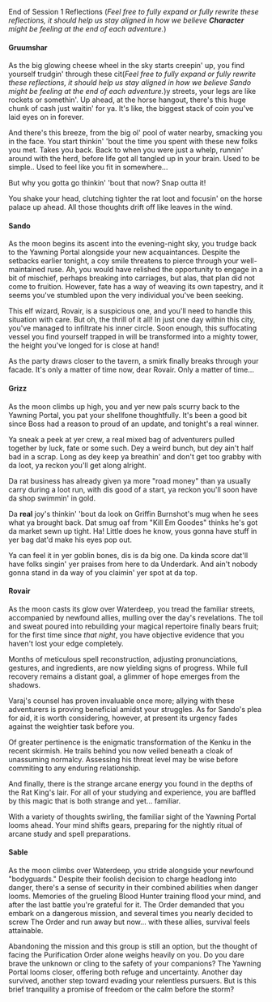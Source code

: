 End of Session 1 Reflections
(_Feel free to fully expand or fully rewrite these reflections, it should help us stay aligned in how we believe **Character** might be feeling at the end of each adventure._)
#### Gruumshar
As the big glowing cheese wheel in the sky starts creepin' up, you find yourself trudgin' through these cit(_Feel free to fully expand or fully rewrite these reflections, it should help us stay aligned in how we believe Sando might be feeling at the end of each adventure._)y streets, your legs are like rockets or somethin'. Up ahead, at the horse hangout, there's this huge chunk of cash just waitin' for ya. It's like, the biggest stack of coin you've laid eyes on in forever.

And there's this breeze, from the big ol' pool of water nearby, smacking you in the face. You start thinkin' 'bout the time you spent with these new folks you met. Takes you back. Back to when you were just a whelp, runnin' around with the herd, before life got all tangled up in your brain. Used to be simple.. Used to feel like you fit in somewhere...

But why you gotta go thinkin' 'bout that now? Snap outta it!

You shake your head, clutching tighter the rat loot and focusin' on the horse palace up ahead. All those thoughts drift off like leaves in the wind.

#### Sando
As the moon begins its ascent into the evening-night sky, you trudge back to the Yawning Portal alongside your new acquaintances. Despite the setbacks earlier tonight, a coy smile threatens to pierce through your well-maintained ruse. Ah, you would have relished the opportunity to engage in a bit of mischief, perhaps breaking into carriages, but alas, that plan did not come to fruition. However, fate has a way of weaving its own tapestry, and it seems you've stumbled upon the very individual you've been seeking.

This elf wizard, Rovair, is a suspicious one, and you'll need to handle this situation with care. But oh, the thrill of it all! In just one day within this city, you've managed to infiltrate his inner circle. Soon enough, this suffocating vessel you find yourself trapped in will be transformed into a mighty tower, the height you've longed for is close at hand!

As the party draws closer to the tavern, a smirk finally breaks through your facade. It's only a matter of time now, dear Rovair. Only a matter of time...

#### Grizz
As the moon climbs up high, you and yer new pals scurry back to the Yawning Portal, you pat your shellfone thoughtfully. It's been a good bit since Boss had a reason to proud of an update, and tonight's a real winner.

Ya sneak a peek at yer crew, a real mixed bag of adventurers pulled together by luck, fate or some such. Dey a weird bunch, but dey ain't half bad in a scrap. Long as dey keep ya breathin' and don't get too grabby with da loot, ya reckon you'll get along alright.

Da rat business has already given ya more "road money" than ya usually carry during a loot run, with dis good of a start, ya reckon you'll soon have da shop swimmin' in gold.

Da **real** joy's thinkin' 'bout da look on Griffin Burnshot's mug when he sees what ya brought back. Dat smug oaf from "Kill Em Goodes" thinks he's got da market sewn up tight. Ha! Little does he know, yous gonna have stuff in yer bag dat'd make his eyes pop out.

Ya can feel it in yer goblin bones, dis is da big one. Da kinda score dat'll have folks singin' yer praises from here to da Underdark. And ain't nobody gonna stand in da way of you claimin' yer spot at da top.

#### Rovair
As the moon casts its glow over Waterdeep, you tread the familiar streets, accompanied by newfound allies, mulling over the day's revelations. The toil and sweat poured into rebuilding your magical repertoire finally bears fruit; for the first time since *that night*, you have objective evidence that you haven't lost your edge completely.

Months of meticulous spell reconstruction, adjusting pronunciations, gestures, and ingredients, are now yielding signs of progress. While full recovery remains a distant goal, a glimmer of hope emerges from the shadows.

Varaj's counsel has proven invaluable once more; allying with these adventurers is proving beneficial amidst your struggles. As for Sando's plea for aid, it is worth considering, however, at present its urgency fades against the weightier task before you.

 Of greater pertinence is the enigmatic transformation of the Kenku in the recent skirmish. He trails behind you now veiled beneath a cloak of unassuming normalcy. Assessing his threat level may be wise before commiting to any enduring relationship.

And finally, there is the strange arcane energy you found in the depths of the Rat King's lair. For all of your studying and experience, you are baffled by this magic that is both strange and yet... familiar.

With a variety of thoughts swirling, the familiar sight of the Yawning Portal looms ahead. Your mind shifts gears, preparing for the nightly ritual of arcane study and spell preparations.

#### Sable
As the moon climbs over Waterdeep, you stride alongside your newfound "bodyguards." Despite their foolish decision to charge headlong into danger, there's a sense of security in their combined abilities when danger looms. Memories of the grueling Blood Hunter training flood your mind, and after the last battle you're grateful for it. The Order demanded that you embark on a dangerous mission, and several times you nearly decided to screw The Order and run away but now... with these allies, survival feels attainable.

Abandoning the mission and this group is still an option, but the thought of facing the Purification Order alone weighs heavily on you. Do you dare brave the unknown or cling to the safety of your companions? The Yawning Portal looms closer, offering both refuge and uncertainty. Another day survived, another step toward evading your relentless pursuers. But is this brief tranquility a promise of freedom or the calm before the storm?